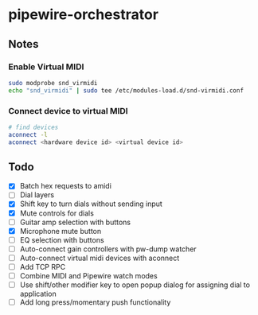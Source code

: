 # pipewire-orchestrator

## Notes

### Enable Virtual MIDI
```bash
sudo modprobe snd_virmidi
echo "snd_virmidi" | sudo tee /etc/modules-load.d/snd-virmidi.conf
```

### Connect device to virtual MIDI 
```bash
# find devices
aconnect -l
aconnect <hardware device id> <virtual device id>
```

## Todo
- [x] Batch hex requests to amidi
- [ ] Dial layers
- [x] Shift key to turn dials without sending input
- [x] Mute controls for dials
- [ ] Guitar amp selection with buttons
- [x] Microphone mute button
- [ ] EQ selection with buttons
- [ ] Auto-connect gain controllers with pw-dump watcher
- [ ] Auto-connect virtual midi devices with aconnect
- [ ] Add TCP RPC
- [ ] Combine MIDI and Pipewire watch modes
- [ ] Use shift/other modifier key to open popup dialog for assigning dial to application
- [ ] Add long press/momentary push functionality

